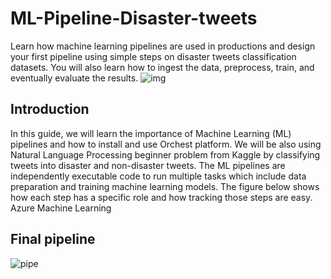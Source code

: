 # ML-Pipeline-Disaster-tweets
Learn how machine learning pipelines are used in productions and design your first pipeline using simple steps on disaster tweets classification datasets. You will also learn how to ingest the data, preprocess, train, and eventually evaluate the results.
![img](https://editor.analyticsvidhya.com/uploads/22124ML-pipelines-AV.jpg)
## Introduction
In this guide, we will learn the importance of Machine Learning (ML) pipelines and how to install and use Orchest platform. We will be also using Natural Language Processing beginner problem from Kaggle by classifying tweets into disaster and non-disaster tweets. The ML pipelines are independently executable code to run multiple tasks which include data preparation and training machine learning models. The figure below shows how each step has a specific role and how tracking those steps are easy. Azure Machine Learning

## Final pipeline
![pipe](https://editor.analyticsvidhya.com/uploads/74740Web%20capture_5-10-2021_13256_gracious-leavitt-67ad2bec.orchestapp.io.jpeg)
